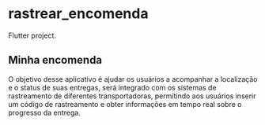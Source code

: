 # rastrear_encomenda

Flutter project.

## Minha encomenda

O objetivo desse aplicativo é ajudar os usuários a acompanhar a localização e o status de suas entregas, será integrado com os sistemas de rastreamento de diferentes transportadoras, permitindo aos usuários inserir um código de rastreamento e obter informações em tempo real sobre o progresso da entrega.
